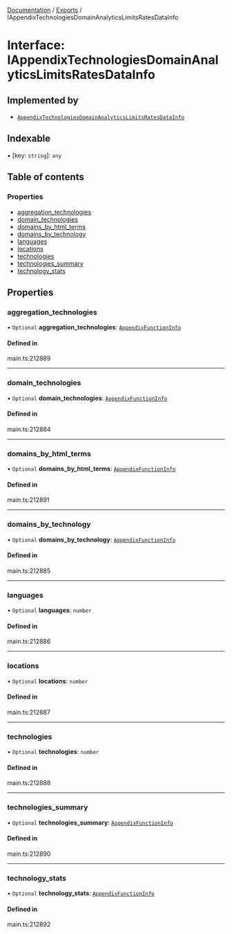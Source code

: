 [Documentation](../README.md) / [Exports](../modules.md) / IAppendixTechnologiesDomainAnalyticsLimitsRatesDataInfo

# Interface: IAppendixTechnologiesDomainAnalyticsLimitsRatesDataInfo

## Implemented by

- [`AppendixTechnologiesDomainAnalyticsLimitsRatesDataInfo`](../classes/AppendixTechnologiesDomainAnalyticsLimitsRatesDataInfo.md)

## Indexable

▪ [key: `string`]: `any`

## Table of contents

### Properties

- [aggregation\_technologies](IAppendixTechnologiesDomainAnalyticsLimitsRatesDataInfo.md#aggregation_technologies)
- [domain\_technologies](IAppendixTechnologiesDomainAnalyticsLimitsRatesDataInfo.md#domain_technologies)
- [domains\_by\_html\_terms](IAppendixTechnologiesDomainAnalyticsLimitsRatesDataInfo.md#domains_by_html_terms)
- [domains\_by\_technology](IAppendixTechnologiesDomainAnalyticsLimitsRatesDataInfo.md#domains_by_technology)
- [languages](IAppendixTechnologiesDomainAnalyticsLimitsRatesDataInfo.md#languages)
- [locations](IAppendixTechnologiesDomainAnalyticsLimitsRatesDataInfo.md#locations)
- [technologies](IAppendixTechnologiesDomainAnalyticsLimitsRatesDataInfo.md#technologies)
- [technologies\_summary](IAppendixTechnologiesDomainAnalyticsLimitsRatesDataInfo.md#technologies_summary)
- [technology\_stats](IAppendixTechnologiesDomainAnalyticsLimitsRatesDataInfo.md#technology_stats)

## Properties

### aggregation\_technologies

• `Optional` **aggregation\_technologies**: [`AppendixFunctionInfo`](../classes/AppendixFunctionInfo.md)

#### Defined in

main.ts:212889

___

### domain\_technologies

• `Optional` **domain\_technologies**: [`AppendixFunctionInfo`](../classes/AppendixFunctionInfo.md)

#### Defined in

main.ts:212884

___

### domains\_by\_html\_terms

• `Optional` **domains\_by\_html\_terms**: [`AppendixFunctionInfo`](../classes/AppendixFunctionInfo.md)

#### Defined in

main.ts:212891

___

### domains\_by\_technology

• `Optional` **domains\_by\_technology**: [`AppendixFunctionInfo`](../classes/AppendixFunctionInfo.md)

#### Defined in

main.ts:212885

___

### languages

• `Optional` **languages**: `number`

#### Defined in

main.ts:212886

___

### locations

• `Optional` **locations**: `number`

#### Defined in

main.ts:212887

___

### technologies

• `Optional` **technologies**: `number`

#### Defined in

main.ts:212888

___

### technologies\_summary

• `Optional` **technologies\_summary**: [`AppendixFunctionInfo`](../classes/AppendixFunctionInfo.md)

#### Defined in

main.ts:212890

___

### technology\_stats

• `Optional` **technology\_stats**: [`AppendixFunctionInfo`](../classes/AppendixFunctionInfo.md)

#### Defined in

main.ts:212892
